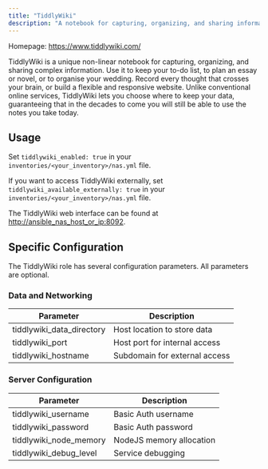 ```yaml
---
title: "TiddlyWiki"
description: "A notebook for capturing, organizing, and sharing information"
---
```


Homepage: <https://www.tiddlywiki.com/>

TiddlyWiki is a unique non-linear notebook for capturing, organizing, and sharing complex information. Use it to keep your to-do list, to plan an essay or novel, or to organise your wedding. Record every thought that crosses your brain, or build a flexible and responsive website. Unlike conventional online services, TiddlyWiki lets you choose where to keep your data, guaranteeing that in the decades to come you will still be able to use the notes you take today.

## Usage

Set `tiddlywiki_enabled: true` in your `inventories/<your_inventory>/nas.yml` file.

If you want to access TiddlyWiki externally, set `tiddlywiki_available_externally: true` in your `inventories/<your_inventory>/nas.yml` file.

The TiddlyWiki web interface can be found at <http://ansible_nas_host_or_ip:8092>.

## Specific Configuration

The TiddlyWiki role has several configuration parameters. All parameters are optional.

### Data and Networking

| Parameter                 | Description                   |
| ------------------------- | ----------------------------- |
| tiddlywiki_data_directory | Host location to store data   |
| tiddlywiki_port           | Host port for internal access |
| tiddlywiki_hostname       | Subdomain for external access |

### Server Configuration

| Parameter              | Description              |
| ---------------------- | ------------------------ |
| tiddlywiki_username    | Basic Auth username      |
| tiddlywiki_password    | Basic Auth password      |
| tiddlywiki_node_memory | NodeJS memory allocation |
| tiddlywiki_debug_level | Service debugging        |
